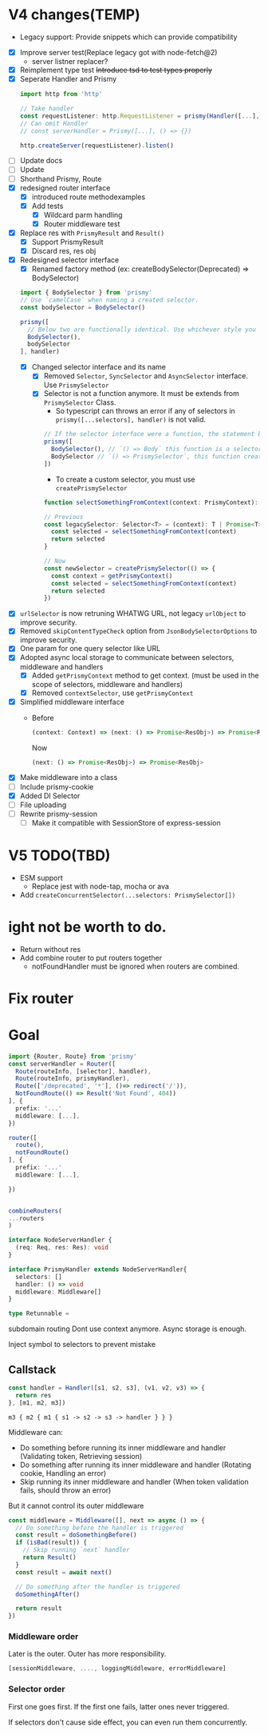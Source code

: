 # V4 changes(TEMP)
- Legacy support: Provide snippets which can provide compatibility
- [x] Improve server test(Replace legacy got with node-fetch@2)
  - server listner replacer?
- [x] Reimplement type test ~~Introduce tsd to test types properly~~
- [x] Seperate Handler and Prismy
  ```ts
  import http from 'http'

  // Take handler
  const requestListener: http.RequestListener = prismy(Handler([...], () => {}))
  // Can omit Handler
  // const serverHandler = Prismy([...], () => {})

  http.createServer(requestListener).listen()

  ```
- [ ] Update docs
- [ ] Update
- [ ] Shorthand Prismy, Route
- [x] redesigned router interface
  - [x] introduced route methodexamples
  - [x] Add tests
    - [x] Wildcard parm handling
    - [x] Router middleware test
- [x] Replace res with `PrismyResult` and `Result()`
  - [x] Support PrismyResult
  - [x] Discard res, res obj
- [x] Redesigned selector interface
  - [x] Renamed factory method (ex: createBodySelector(Deprecated) => BodySelector)
  ```ts
  import { BodySelector } from 'prismy'
  // Use `camelCase` when naming a created selector.
  const bodySelector = BodySelector()

  prismy([
    // Below two are functionally identical. Use whichever style you like.
    BodySelector(),
    bodySelector
  ], handler)
  ```
  - [x] Changed selector interface and its name
    - [x] Removed `Selector`, `SyncSelector` and `AsyncSelector` interface. Use `PrismySelector`
    - [x] Selector is not a function anymore. It must be extends from `PrismySelector` Class.
      - So typescript can throws an error if any of selectors in `prismy([...selectors], handler)` is not valid.
      ```ts
      // If the selector interface were a function, the statement below won't throw any type error although it is incorrect.
      prismy([
        BodySelector(), // `() => Body` this function is a selector.
        BodySelector // `() => PrismySelector`, this function creates a selector when called but definitely not a selector by itself.
      ])
      ```
      - To create a custom selector, you must use `createPrismySelector`
      ```ts
      function selectSomethingFromContext(context: PrismyContext): T

      // Previous
      const legacySelector: Selector<T> = (context): T | Promise<T> => {
        const selected = selectSomethingFromContext(context)
        return selected
      }

      // Now
      const newSelector = createPrismySelector(() => {
        const context = getPrismyContext()
        const selected = selectSomethingFromContext(context)
        return selected
      })
      ```
- [x] `urlSelector` is now retruning WHATWG URL, not legacy `urlObject` to improve security.
- [x] Removed `skipContentTypeCheck` option from `JsonBodySelectorOptions` to improve security.
- [x] One param for one query selector like URL
- [x] Adopted async local storage to communicate between selectors, middleware and handlers
  - [x] Added `getPrismyContext` method to get context. (must be used in the scope of selectors, middleware and handlers)
  - [x] Removed `contextSelector`, use `getPrismyContext`
- [x] Simplified middleware interface
  - Before

    ```ts
    (context: Context) => (next: () => Promise<ResObj>) => Promise<ResObj>
    ```

    Now

    ```ts
    (next: () => Promise<ResObj>) => Promise<ResObj>
    ```
- [x] Make middleware into a class
- [ ] Include prismy-cookie
- [x] Added DI Selector
- [ ] File uploading
- [ ] Rewrite prismy-session
  - [ ] Make it compatible with SessionStore of express-session

# V5 TODO(TBD)

- ESM support
  - Replace jest with node-tap, mocha or ava
- Add `createConcurrentSelector(...selectors: PrismySelector[])`

# ight not be worth to do.

- Return without res
- Add combine router to put routers together
  - notFoundHandler must be ignored when routers are combined.

# Fix router

# Goal

```ts
import {Router, Route} from 'prismy'
const serverHandler = Router([
  Route(routeInfo, [selector], handler),
  Route(routeInfo, prismyHandler),
  Route(['/deprecated', '*'], ()=> redirect('/')),
  NotFoundRoute(() => Result('Not Found', 404))
], {
  prefix: '...'
  middleware: [...],
})

router([
  route(),
  notFoundRoute()
], {
  prefix: '...'
  middleware: [...],

})


combineRouters(
...routers
)

interface NodeServerHandler {
  (req: Req, res: Res): void
}

interface PrismyHandler extends NodeServerHandler{
  selectors: []
  handler: () => void
  middleware: Middleware[]
}

type Retunnable =

```

subdomain routing
Dont use context anymore. Async storage is enough.

Inject symbol to selectors to prevent mistake


## Callstack

```ts
const handler = Handler([s1, s2, s3], (v1, v2, v3) => {
  return res
}, [m1, m2, m3])
```

`m3 { m2 { m1 { s1 -> s2 -> s3 -> handler } } }`

Middleware can:
- Do something before running its inner middleware and handler (Validating token, Retrieving session)
- Do something after running its inner middleware and handler (Rotating cookie, Handling an error)
- Skip running its inner middleware and handler (When token validation fails, should throw an error)

But it cannot control its outer middleware

```ts
const middleware = Middleware([], next => async () => {
  // Do something before the handler is triggered
  const result = doSomethingBefore()
  if (isBad(result)) {
    // Skip running `next` handler
    return Result()
  }
  const result = await next()

  // Do something after the handler is triggered
  doSomethingAfter()

  return result
})
```

### Middleware order

Later is the outer.
Outer has more responsibility.

```ts
[sessionMiddleware, ...., loggingMiddleware, errorMiddleware]
```

### Selector order

First one goes first.
If the first one fails, latter ones never triggered.

If selectors don't cause side effect, you can even run them concurrently.
